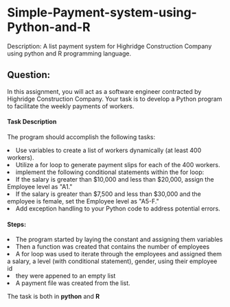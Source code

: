 # Simple-Payment-system-using-Python-and-R
Description: A list payment system for Highridge Construction Company using python and R programming language. 

## Question:
In this assignment, you will act as a software engineer contracted by Highridge Construction Company. Your task is to develop a Python program to facilitate the weekly payments of workers. 

#### Task Description
The program should accomplish the following tasks:

<li> Use variables to create a list of workers dynamically (at least 400 workers).</li>
<li> Utilize a for loop to generate payment slips for each of the 400 workers.</li>
<li> implement the following conditional statements within the for loop:</li>
<li> If the salary is greater than $10,000 and less than $20,000, assign the Employee level as "A1."</li>
<li>If the salary is greater than $7,500 and less than $30,000 and the employee is female, set the Employee level as "A5-F." </li>
<li>Add exception handling to your Python code to address potential errors.</li>

#### Steps:
<li> The program started by laying the constant and assigning them variables</li>
<li> Then a function was created that contains the number of employees</li>
<li> A for loop was used to iterate through the employees and assigned them a salary, a level (with conditional statement), gender, using their employee id</li>
<li> they were appened to an empty list</li>
<li> A payment file was created from the list.</li>

The task is both in **python** and **R** 


